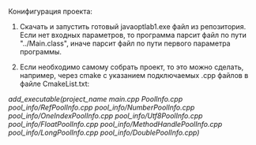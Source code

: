 Конифигурация проекта:
1. Скачать и запустить готовый javaoptlab1.exe файл из репозитория. 
Если нет входных параметров, то программа парсит файл по пути "../Main.class", иначе парсит файл по пути первого параметра программы.

2. Если необходимо самому собрать проект, то это можно сделать, например, через cmake с указанием подключаемых .cpp файлов в файле CmakeList.txt:

*add_executable(project_name main.cpp PoolInfo.cpp pool_info/RefPoolInfo.cpp pool_info/NumberPoolInfo.cpp pool_info/OneIndexPoolInfo.cpp pool_info/Utf8PoolInfo.cpp pool_info/FloatPoolInfo.cpp pool_info/MethodHandlePoolInfo.cpp pool_info/LongPoolInfo.cpp pool_info/DoublePoolInfo.cpp)*
